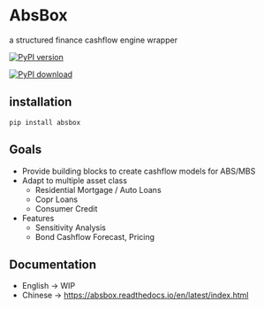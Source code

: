 # AbsBox 
a structured finance cashflow engine wrapper

[![PyPI version](https://badge.fury.io/py/absbox.svg)](https://badge.fury.io/py/absbox)

[![PyPI download](https://img.shields.io/pypi/dm/absbox)](https://img.shields.io/pypi/dm/absbox)


## installation

    pip install absbox

## Goals
* Provide building blocks to create cashflow models for ABS/MBS
* Adapt to multiple asset class
    * Residential Mortgage / Auto Loans
    * Copr Loans
    * Consumer Credit
* Features
  * Sensitivity Analysis
  * Bond Cashflow Forecast, Pricing

## Documentation
* English -> WIP
* Chinese -> https://absbox.readthedocs.io/en/latest/index.html
